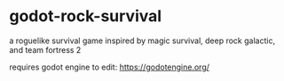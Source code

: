 # godot-rock-survival
 a roguelike survival game inspired by magic survival, deep rock galactic, and team fortress 2

 requires godot engine to edit: https://godotengine.org/
